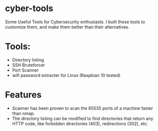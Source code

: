 # cyber-tools
Some Useful Tools for Cybersecurity enthusiasts. I built these tools to customize them, and make them better than their alternatives.

# Tools:
- Directory listing
- SSH Bruteforcer
- Port Scanner
- wifi password extracter for Linux (Raspbian 10 tested)

# Features
- Scanner has been proven to scan the 65535 ports of a machine faster than nmap. 
- The directory listing can be modified to find directories that return any HTTP code, like forbidden directories (403), redirections (302), etc.
